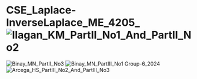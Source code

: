 # CSE_Laplace-InverseLaplace_ME_4205_![Ilagan_KM_PartII_No1_And_PartII_No2](https://github.com/hannahsuzette/CSE_Laplace-InverseLaplace_ME_4205_Group-6_2024/assets/91923863/99c3d85c-bce3-47ee-8844-98a654fb54f3)
![Binay_MN_PartII_No3](https://github.com/hannahsuzette/CSE_Laplace-InverseLaplace_ME_4205_Group-6_2024/assets/159043076/e80fbc9d-0bb5-41f3-8adc-dafcd63a8087)
![Binay_MN_PartIII_No1](https://github.com/hannahsuzette/CSE_Laplace-InverseLaplace_ME_4205_Group-6_2024/assets/159043076/4a018aec-bd5a-41f6-a0fc-2f24646c2556)
Group-6_2024![Arcega_HS_PartIII_No2_And_PartIII_No3](https://github.com/hannahsuzette/CSE_Laplace-InverseLaplace_ME_4205_Group-6_2024/assets/159096382/18831c4e-d2a2-4d1a-b898-1460915b2b30)
